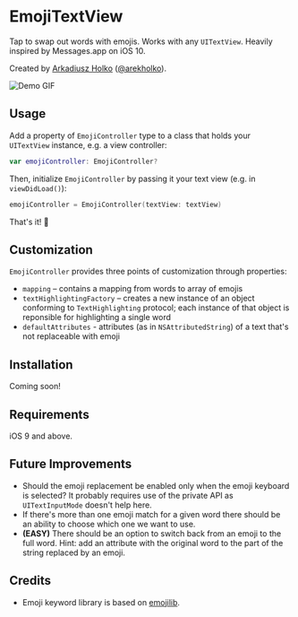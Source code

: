 # EmojiTextView

Tap to swap out words with emojis. Works with any `UITextView`. Heavily inspired by Messages.app on iOS 10.

Created by [Arkadiusz Holko][holko] ([@arekholko][twitter]).

![Demo GIF](https://raw.githubusercontent.com/fastred/EmojiTextView/master/demo.gif)

## Usage

Add a property of `EmojiController` type to a class that holds your `UITextView` instance, e.g. a view controller:

```swift
var emojiController: EmojiController?
```

Then, initialize `EmojiController` by passing it your text view (e.g. in `viewDidLoad()`):

```swift
emojiController = EmojiController(textView: textView)
```

That's it! 🎉

## Customization

`EmojiController` provides three points of customization through properties:

- `mapping` – contains a mapping from words to array of emojis
- `textHighlightingFactory` – creates a new instance of an object conforming to `TextHighlighting` protocol; each instance of that object is reponsible for highlighting a single word
- `defaultAttributes` - attributes (as in `NSAttributedString`) of a text that's not replaceable with emoji

## Installation

Coming soon!

## Requirements

iOS 9 and above.

## Future Improvements

- Should the emoji replacement be enabled only when the emoji keyboard is selected? It probably requires use of the private API as `UITextInputMode` doesn't help here.
- If there's more than one emoji match for a given word there should be an ability to choose which one we want to use.
- **(EASY)** There should be an option to switch back from an emoji to the full word. Hint: add an attribute with the original word to the part of the string replaced by an emoji.

## Credits

- Emoji keyword library is based on [emojilib][emojilib].

[emojilib]: https://github.com/muan/emojilib
[holko]: http://holko.pl
[twitter]: https://twitter.com/arekholko
